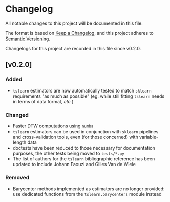 # Changelog
All notable changes to this project will be documented in this file.

The format is based on 
[Keep a Changelog](https://keepachangelog.com/en/1.0.0/),
and this project adheres to 
[Semantic Versioning](https://semver.org/spec/v2.0.0.html).

Changelogs for this project are recorded in this file since v0.2.0.

## [v0.2.0]

### Added

* `tslearn` estimators are now automatically tested to match `sklearn` 
requirements "as much as possible" (eg. while still fitting `tslearn` needs in 
terms of data format, _etc._)

### Changed

* Faster DTW computations using `numba`
* `tslearn` estimators can be used in conjunction with `sklearn` pipelines and
cross-validation tools, even (for those concerned) with variable-length data
* doctests have been reduced to those necessary for documentation purposes, the
other tests being moved to `tests/*.py`
* The list of authors for the `tslearn` bibliographic reference has been 
updated to include Johann Faouzi and Gilles Van de Wiele

### Removed

* Barycenter methods implemented as estimators are no longer provided: use
dedicated functions from the `tslearn.barycenters` module instead
